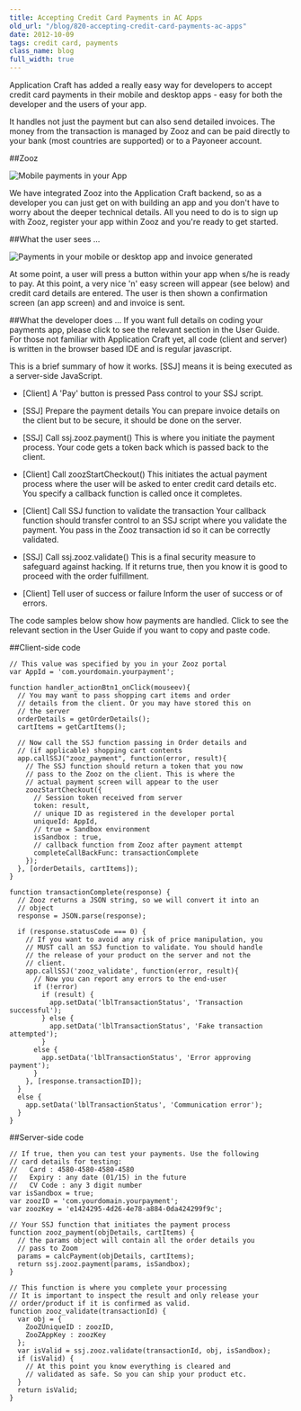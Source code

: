 ```yaml
---
title: Accepting Credit Card Payments in AC Apps
old_url: "/blog/820-accepting-credit-card-payments-ac-apps"
date: 2012-10-09
tags: credit card, payments
class_name: blog
full_width: true
---
```


Application Craft has added a really easy way for developers to accept credit card payments in their mobile and desktop apps - easy for both the developer and the users of your app.

It handles not just the payment but can also send detailed invoices. The money from the transaction is managed by Zooz and can be paid directly to your bank (most countries are supported) or to a Payoneer account.

##Zooz

![Mobile payments in your App](/img/blog/zooz-blog.png "Three simple steps for mobile and desktop payments in your App")

We have integrated Zooz into the Application Craft backend, so as a developer you can just get on with building an app and you don't have to worry about the deeper technical details. All you need to do is to sign up with Zooz, register your app within Zooz and you're ready to get started.

##What the user sees ...

![](/img/blog/zooz-blog-2.png "Payments in your mobile or desktop app and invoice generated")

At some point, a user will press a button within your app when s/he is ready to pay. At this point, a very nice 'n' easy screen will appear (see below) and credit card details are entered.  The user is then shown a confirmation screen (an app screen) and and invoice is sent.

##What the developer does ...
If you want full details on coding your payments app, please click to see the relevant section in the User Guide. For those not familiar with Application Craft yet, all code (client and server) is written in the browser based IDE and is regular javascript.

This is a brief summary of how it works. [SSJ] means it is being executed as a server-side JavaScript.

  - [Client] A 'Pay' button is pressed
    Pass control to your SSJ script.
 
  - [SSJ] Prepare the payment details
    You can prepare invoice details on the client but to be secure, it should be done on the server.
 
  - [SSJ] Call ssj.zooz.payment()
    This is where you initiate the payment process. Your code gets a token back which is passed back to the client.
 
  - [Client] Call zoozStartCheckout()
    This initiates the actual payment process where the user will be asked to enter credit card details etc. You specify a callback function is called once it completes.
 
  - [Client] Call SSJ function to validate the transaction
    Your callback function should transfer control to an SSJ script where you validate the payment. You pass in the Zooz transaction id so it can be correctly validated.
 
  - [SSJ] Call ssj.zooz.validate()
    This is a final security measure to safeguard against hacking. If it returns true, then you know it is good to proceed with the order fulfillment. 
 
  - [Client] Tell user of success or failure
    Inform the user of success or of errors.

The code samples below show how payments are handled. Click to see the relevant section in the User Guide if you want to copy and paste code.
 
##Client-side code

    // This value was specified by you in your Zooz portal
    var AppId = 'com.yourdomain.yourpayment';

    function handler_actionBtn1_onClick(mouseev){
      // You may want to pass shopping cart items and order
      // details from the client. Or you may have stored this on
      // the server
      orderDetails = getOrderDetails();    
      cartItems = getCartItems();

      // Now call the SSJ function passing in Order details and
      // (if applicable) shopping cart contents
      app.callSSJ("zooz_payment", function(error, result){
        // The SSJ function should return a token that you now
        // pass to the Zooz on the client. This is where the
        // actual payment screen will appear to the user
        zoozStartCheckout({
          // Session token received from server
          token: result,
          // unique ID as registered in the developer portal
  	      uniqueId: AppId,
          // true = Sandbox environment
          isSandbox : true,
          // callback function from Zooz after payment attempt
          completeCallBackFunc: transactionComplete
        });
      }, [orderDetails, cartItems]);       
    }

    function transactionComplete(response) {
      // Zooz returns a JSON string, so we will convert it into an 
      // object
      response = JSON.parse(response);

      if (response.statusCode === 0) {
        // If you want to avoid any risk of price manipulation, you
        // MUST call an SSJ function to validate. You should handle
        // the release of your product on the server and not the
        // client.
        app.callSSJ('zooz_validate', function(error, result){
          // Now you can report any errors to the end-user
          if (!error)
            if (result) {
              app.setData('lblTransactionStatus', 'Transaction successful');
            } else {
              app.setData('lblTransactionStatus', 'Fake transaction attempted');
            }
          else {
            app.setData('lblTransactionStatus', 'Error approving payment');
          }
        }, [response.transactionID]);
      }
      else {
        app.setData('lblTransactionStatus', 'Communication error');
      }
    }

##Server-side code

    // If true, then you can test your payments. Use the following
    // card details for testing:
    //   Card : 4580-4580-4580-4580
    //   Expiry : any date (01/15) in the future
    //   CV Code : any 3 digit number
    var isSandbox = true;
    var zoozID = 'com.yourdomain.yourpayment';
    var zoozKey = 'e1424295-4d26-4e78-a884-0da424299f9c';

    // Your SSJ function that initiates the payment process
    function zooz_payment(objDetails, cartItems) {
      // the params object will contain all the order details you
      // pass to Zoom
      params = calcPayment(objDetails, cartItems);
      return ssj.zooz.payment(params, isSandbox);
    }

    // This function is where you complete your processing
    // It is important to inspect the result and only release your
    // order/product if it is confirmed as valid.
    function zooz_validate(transactionId) {
      var obj = {
        ZooZUniqueID : zoozID,
        ZooZAppKey : zoozKey
      };
      var isValid = ssj.zooz.validate(transactionId, obj, isSandbox);
      if (isValid) {
        // At this point you know everything is cleared and
        // validated as safe. So you can ship your product etc.
      }
      return isValid;
    }
 